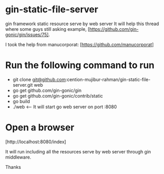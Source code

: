 # gin-static-file-server
gin framework static resource serve by web server
It will help this thread where some guys still asking example, [https://github.com/gin-gonic/gin/issues/75].

I took the help from manucorporat: [https://github.com/manucorporat]

# Run the following command to run
* git clone git@github.com:cention-mujibur-rahman/gin-static-file-server.git web
* go get github.com/gin-gonic/gin
* go get github.com/gin-gonic/contrib/static
* go build 
* ./web <-- It will start go web server on port :8080

# Open a browser 
[http://localhost:8080/index]

It will run including all the resources serve by web server through gin middleware.

Thanks